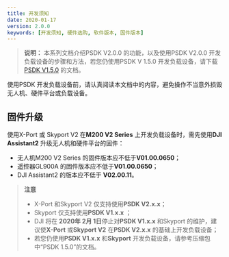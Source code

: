 ```yaml
---
title: 开发须知
date: 2020-01-17
version: 2.0.0
keywords: [开发须知, 硬件选购, 软件版本, 固件版本]
---
```

> **说明：** 本系列文档介绍PSDK V2.0.0 的功能，以及使用PSDK V2.0.0 开发负载设备的步骤和方法，若您仍使用PSDK V 1.5.0 开发负载设备，请下载[PSDK V1.5.0](https://terra-1-g.djicdn.com/71a7d383e71a4fb8887a310eb746b47f/psdk/payload-sdk-doc-1.0.zip) 的文档。

使用PSDK 开发负载设备前，请认真阅读本文档中的内容，避免操作不当意外损毁无人机、硬件平台或负载设备。  

## 固件升级
使用X-Port 或 Skyport V2 在**M200 V2 Series** 上开发负载设备时，需先使用**DJI Assistant2** 升级无人机和硬件平台的固件：
* 无人机M200 V2 Series 的固件版本应不低于**V01.00.0650**；
* 遥控器GL900A 的固件版本应不低于**V01.00.0650**；
* DJI Assistant2 的版本应不低于	**V02.00.11**。

>**注意**
> * X-Port 和Skyport V2 仅支持使用**PSDK V2.x.x**；
> * Skyport 仅支持使用**PSDK V1.x.x** ；
> * DJI 将在 **2020年 2月 1日**停止对**PSDK V1.x.x** 和Skyport 的维护，建议使**X-Port** 或**Skyport V2** 在**PSDK V2.x.x** 的基础上开发负载设备；
> * 若您仍使用**PSDK V1.x.x** 和**Skyport** 开发负载设备，请参考压缩包中“PSDK 1.5.0”的文档。
